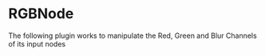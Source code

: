 <h1>RGBNode</h1>
The following plugin works to manipulate the Red, Green and Blur Channels of its input nodes 

